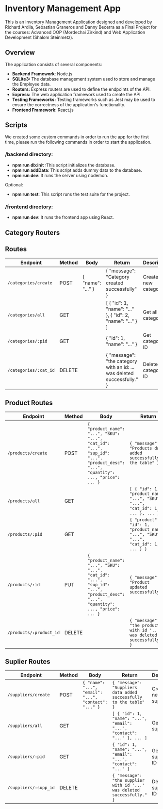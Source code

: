 # Inventory Management App

This is an Inventory Management Application designed and developed by Richard Ardila, Sebastian Graneros and Danny Becerra as a Final Project for the courses: Advanced OOP (Mordechai Zirkind) and Web Application Development (Shalom Steinmetz).

## Overview

The application consists of several components:

- **Backend Framework**: Node.js
- **SQLite3:** The database management system used to store and manage the Employee data.
- **Routers:** Express routers are used to define the endpoints of the API.
- **Express:** The web application framework used to create the API.
- **Testing Frameworks:** Testing frameworks such as Jest may be used to ensure the correctness of the application's functionality.
- **Frontend Framework**: React.js

## Scripts

We created some custom commands in order to run the app for the first time, please run the following commands in order to start the application.

### /backend directory:
- **npm run db:init** :This script initializes the database.
- **npm run addData**: This script adds dummy data to the database.
- **npm run dev**: It runs the server using nodemon.

Optional:

- **npm run test**: This script runs the test suite for the project.

### /frontend directory:
- **npm run dev**: It runs the frontend app using React.

## Category Routers

## Routes

| Endpoint              | Method | Body              | Return                                                                  | Description            |
| --------------------- | ------ | ----------------- | ----------------------------------------------------------------------- | ---------------------- |
| `/categories/create`  | POST   | { "name": "..." } | { "message": "Category created successfully" }                          | Creates a new category |
| `/categories/all`     | GET    |                   | [ { "id": 1, "name": "..." }, { "id": 2, "name": "..." } ]              | Get all categories     |
| `/categories/:pid`    | GET    |                   | { "id": 1, "name": "..." }                                              | Get category by ID     |
| `/categories/:cat_id` | DELETE |                   | { "message": "the category with an id: ... was deleted successfully." } | Delete category by ID  |

## Product Routes

| Endpoint                | Method | Body                                                                                                                              | Return                                                                              | Description           |
| ----------------------- | ------ | --------------------------------------------------------------------------------------------------------------------------------- | ----------------------------------------------------------------------------------- | --------------------- |
| `/products/create`      | POST   | `{ "product_name": "...", "SKU": "...", "cat_id": "...", "sup_id": "...", "product_desc": "...", "quantity": ..., "price": ... }` | `{ "message": "Products data added successfully to the table" }`                    | Creates a new product |
| `/products/all`         | GET    |                                                                                                                                   | `[ { "id": 1, "product_name": "...", "SKU": "...", "cat_id": 1, ... }, ... ]`       | Get all products      |
| `/products/:pid`        | GET    |                                                                                                                                   | `{ "product": { "id": 1, "product_name": "...", "SKU": "...", "cat_id": 1, ... } }` | Get product by ID     |
| `/products/:id`         | PUT    | `{ "product_name": "...", "SKU": "...", "cat_id": "...", "sup_id": "...", "product_desc": "...", "quantity": ..., "price": ... }` | `{ "message": "Product updated successfully" }`                                     | Update product by ID  |
| `/products/:product_id` | DELETE |                                                                                                                                   | `{ "message": "the product with id '...' was deleted successfully." }`              | Delete product by ID  |

## Suplier Routes

| Endpoint              | Method | Body                                                  | Return                                                                  | Description            |
| --------------------- | ------ | ----------------------------------------------------- | ----------------------------------------------------------------------- | ---------------------- |
| `/suppliers/create`   | POST   | `{ "name": "...", "email": "...", "contact": "..." }` | `{ "message": "Suppliers data added successfully to the table" }`       | Creates a new supplier |
| `/suppliers/all`      | GET    |                                                       | `[ { "id": 1, "name": "...", "email": "...", "contact": "..." }, ... ]` | Get all suppliers      |
| `/suppliers/:pid`     | GET    |                                                       | `{ "id": 1, "name": "...", "email": "...", "contact": "..." }`          | Get supplier by ID     |
| `/suppliers/:supp_id` | DELETE |                                                       | `{ "message": "the supplier with id '...' was deleted successfully." }` | Delete supplier by ID  |
